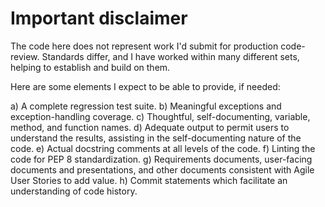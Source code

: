 # Important disclaimer

The code here does not represent work I'd submit for production code-review.  Standards differ, and I have worked within many different
sets, helping to establish and build on them.

Here are some elements I expect to be able to provide, if needed:

a) A complete regression test suite.
b) Meaningful exceptions and exception-handling coverage.
c) Thoughtful, self-documenting, variable, method, and function names.
d) Adequate output to permit users to understand the results, assisting in the self-documenting nature of the code.
e) Actual docstring comments at all levels of the code.
f) Linting the code for PEP 8 standardization.
g) Requirements documents, user-facing documents and presentations, and other documents consistent with Agile User Stories to add value.
h) Commit statements which facilitate an understanding of code history.
